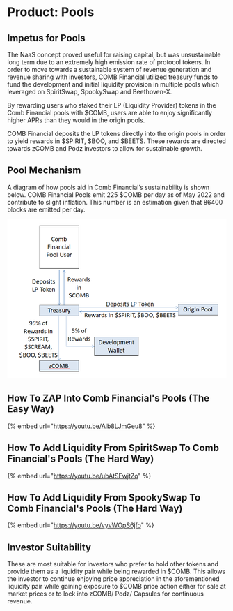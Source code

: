 # Product: Pools

## Impetus for Pools

The NaaS concept proved useful for raising capital, but was unsustainable long term due to an extremely high emission rate of protocol tokens. In order to move towards a sustainable system of revenue generation and revenue sharing with investors, COMB Financial utilized treasury funds to fund the development and initial liquidity provision in multiple pools which leveraged on SpiritSwap, SpookySwap and Beethoven-X.

By rewarding users who staked their LP (Liquidity Provider) tokens in the Comb Financial pools with $COMB, users are able to enjoy significantly higher APRs than they would in the origin pools.

COMB Financial deposits the LP tokens directly into the origin pools in order to yield rewards in $SPIRIT, $BOO, and $BEETS. These rewards are directed towards zCOMB and Podz investors to allow for sustainable growth.

## Pool Mechanism

A diagram of how pools aid in Comb Financial’s sustainability is shown below. COMB Financial Pools emit 225 $COMB per day as of May 2022 and contribute to slight inflation. This number is an estimation given that 86400 blocks are emitted per day.

![](<../../../.gitbook/assets/image (5).png>)

## How To ZAP Into Comb Financial's Pools (The Easy Way)

{% embed url="https://youtu.be/Alb8LJmGeu8" %}

## How To Add Liquidity From SpiritSwap To Comb Financial's Pools (The Hard Way)

{% embed url="https://youtu.be/ubAtSFwjtZo" %}

## How To Add Liquidity From SpookySwap To Comb Financial's Pools (The Hard Way)

{% embed url="https://youtu.be/vyvWOpS6jfo" %}

## Investor Suitability

These are most suitable for investors who prefer to hold other tokens and provide them as a liquidity pair while being rewarded in $COMB. This allows the investor to continue enjoying price appreciation in the aforementioned liquidity pair while gaining exposure to $COMB price action either for sale at market prices or to lock into zCOMB/ Podz/ Capsules for continuous revenue.

